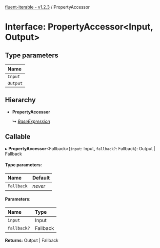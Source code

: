 [fluent-iterable - v1.2.3](../README.md) / PropertyAccessor

# Interface: PropertyAccessor<Input, Output\>

## Type parameters

| Name |
| :------ |
| `Input` |
| `Output` |

## Hierarchy

* **PropertyAccessor**

  ↳ [*BaseExpression*](baseexpression.md)

## Callable

▸ **PropertyAccessor**<Fallback\>(`input`: Input, `fallback?`: Fallback): Output \| Fallback

#### Type parameters:

| Name | Default |
| :------ | :------ |
| `Fallback` | *never* |

#### Parameters:

| Name | Type |
| :------ | :------ |
| `input` | Input |
| `fallback?` | Fallback |

**Returns:** Output \| Fallback
